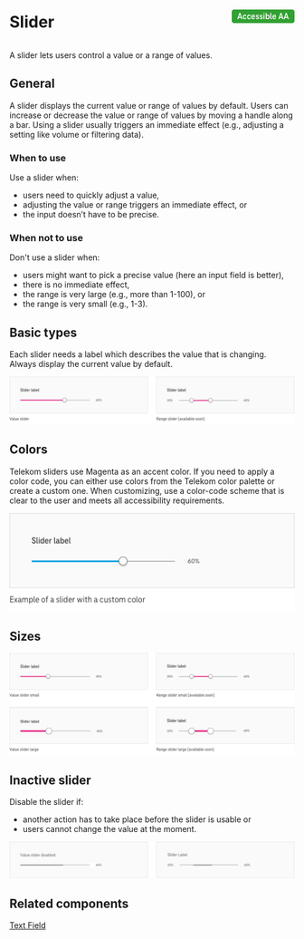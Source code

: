 <div style="display: inline-flex; align-items: center; justify-content: space-between; width: 100%;">
    <h1>Slider</h1>
    <img src="assets/aa.png" alt="Accessible AA" />
</div>

A slider lets users control a value or a range of values.

## General

A slider displays the current value or range of values by default. Users can increase or decrease the value or range of values by moving a handle along a bar. Using a slider usually triggers an immediate effect (e.g., adjusting a setting like volume or filtering data).

### When to use

Use a slider when:

- users need to quickly adjust a value,
- adjusting the value or range triggers an immediate effect, or
- the input doesn’t have to be precise.

### When not to use

Don't use a slider when:

- users might want to pick a precise value (here an input field is better),
- there is no immediate effect,
- the range is very large (e.g., more than 1-100), or
- the range is very small (e.g., 1-3).

## Basic types

Each slider needs a label which describes the value that is changing. Always display the current value by default.

![Image Name](./img/slider_types.png)

## Colors

Telekom sliders use Magenta as an accent color. If you need to apply a color code, you can either use colors from the Telekom color palette or create a custom one. When customizing, use a color-code scheme that is clear to the user and meets all accessibility requirements.

![Image Name](./img/slider_color.png)

## Sizes

![Image Name](./img/slider_sizes.png)

## Inactive slider

Disable the slider if:

- another action has to take place before the slider is usable or
- users cannot change the value at the moment.

![Image Name](./img/slider_disabled.png)

## Related components

<a href="?path=/usage/components-text-field--standard">Text Field</a>

